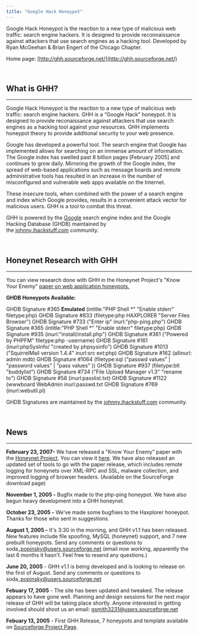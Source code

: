 ```yaml
---
title: "Google Hack Honeypot"
---
```


Google Hack Honeypot is the reaction to a new type of malicious web traffic: search engine hackers. It is designed to provide reconnaissance against attackers that use search engines as a hacking tool. Developed by Ryan McGeehan & Brian Engert of the Chicago Chapter.

Home page: [http://ghh.sourceforge.net/](http://ghh.sourceforge.net/)

 

## **What is GHH?**

* * *

Google Hack Honeypot is the reaction to a new type of malicious web traffic: search engine hackers. GHH is a “Google Hack” honeypot. It is designed to provide reconaissance against attackers that use search engines as a hacking tool against your resources. GHH implements honeypot theory to provide additional security to your web presence.

Google has developed a powerful tool. The search engine that Google has implemented allows for searching on an immense amount of information. The Google index has swelled past 8 billion pages \[February 2005\] and continues to grow daily. Mirroring the growth of the Google index, the spread of web-based applications such as message boards and remote administrative tools has resulted in an increase in the number of misconfigured and vulnerable web apps available on the Internet.

These insecure tools, when combined with the power of a search engine and index which Google provides, results in a convenient attack vector for malicious users. GHH is a tool to combat this threat.

GHH is powered by the [Google](http://google.com/) search engine index and the Google Hacking Database (GHDB) maintained by the [johnny.ihackstuff.com](http://johnny.ihackstuff.com/) community.

 

## **Honeynet Research with GHH**

* * *

You can view research done with GHH in the Honeynet Project's "Know Your Enemy" [paper on web application honeypots.](https://www.honeynet.org/papers/webapp)

**GHDB Honeypots Available:**

GHDB Signature #365 **Emulated** (intitle:"PHP Shell \*" "Enable stderr" filetype:php) GHDB Signature #833 (filetype:php HAXPLORER "Server Files Browser") GHDB Signature #733 ("Enter ip" inurl:"php-ping.php") GHDB Signature #365 (intitle:"PHP Shell \*" "Enable stderr" filetype:php) GHDB Signature #935 (inurl:"install/install.php") GHDB Signature #361 ("Powered by PHPFM" filetype:php -username) GHDB Signature #161 (inurl:phpSysInfo/ "created by phpsysinfo") GHDB Signature #1013 ("SquirrelMail version 1.4.4" inurl:src ext:php) GHDB Signature #162 (allinurl: admin mdb) GHDB Signature #1064 (filetype:sql ("passwd values" | "password values" | "pass values" )) GHDB Signature #937 (filetype:blt "buddylist") GHDB Signature #734 ("File Upload Manager v1.3" "rename to") GHDB Signature #58 (inurl:passlist.txt) GHDB Signature #1122 (wwwboard WebAdmin inurl:passwd.txt GHDB Signature #769 (inurl:webutil.pl)

GHDB Signatures are maintained by the [johnny.ihackstuff.com](http://johnny.ihackstuff.com/) community.

 

## News

* * *

**February 23, 2007-** We have released a "Know Your Enemy" paper with the [Honeynet Project](https://www.honeynet.org/). You can view it [here](https://honeynet.org/papers/webapp/). We have also released an updated set of tools to go with the paper release, which includes remote logging for honeynets over XML-RPC and SSL, malware collection, and improved logging of browser headers. (Available on the SourceForge download page)

**November 1, 2005 -** Bugfix made to the php-ping honeypot. We have also begun heavy development into a GHH honeynet.

**October 23, 2005 -** We've made some bugfixes to the Haxplorer honeypot. Thanks for those who sent in suggestions.

**August 1, 2005 -** It's 3:30 in the morning, and GHH v1.1 has been released. New features include file spoofing, MySQL (honeynet) support, and 7 new prebuilt honeypots. Send any comments or questions to soda\_popinsky@users.sourceforge.net (email now working, apparently the last 6 months it hasn't. Feel free to resend any questions.)

**June 20, 2005** - GHH v1.1 is being developed and is looking to release on the first of August. Send any comments or questions to soda\_popinsky@users.sourceforge.net

**Febuary 17, 2005** - The site has been updated and tweaked. The release appears to have gone well. Planning and design sessions for the next major release of GHH will be taking place shortly. Anyone interested in getting involved should shoot us an email: gsmith3231@users.sourceforge.net

**Febuary 13, 2005** - First GHH Release, 7 honeypots and template available on [Sourceforge Project Page](http://sourceforge.net/projects/ghh).
